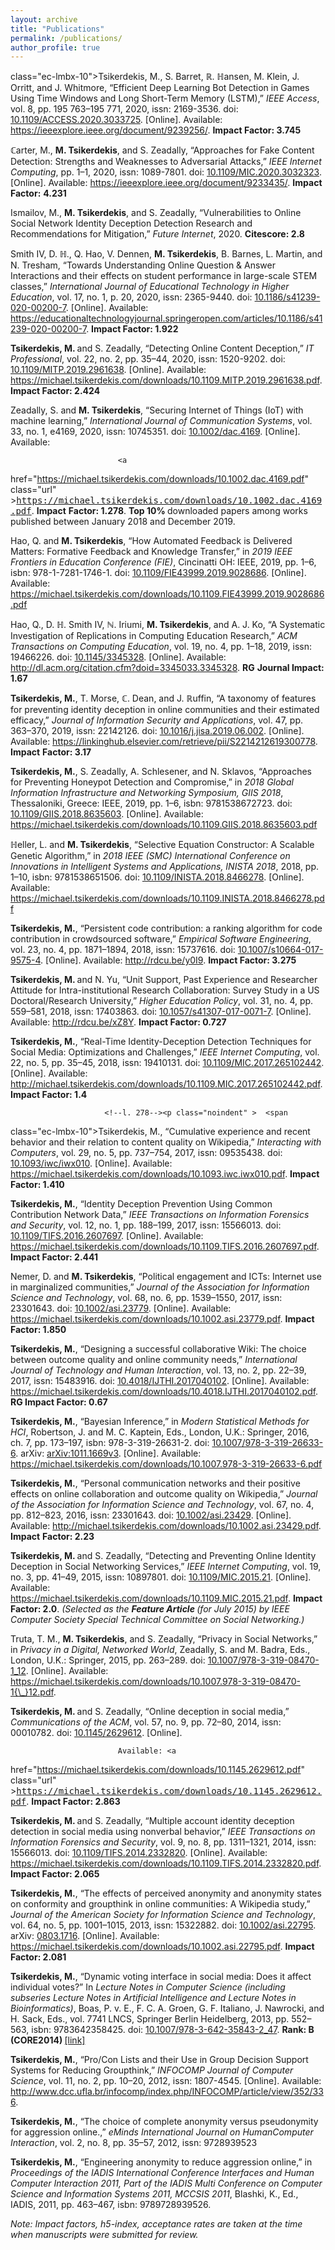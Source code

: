 ```yaml
---
layout: archive
title: "Publications"
permalink: /publications/
author_profile: true
---
```


<style>
	.ec-lmcsc-10x-x-144{font-size:144%;}
	.ec-lmbx-10{ font-weight: bold;}
	.ec-lmcsc-10x-x-90{font-size:90%;}
	.ec-lmtt-10{ font-family: monospace;}
	.ec-lmri-10{ font-style:italic;}
	.ec-lmbxi-10{ font-style:italic; font-weight: bold;}
</style>

<!--l. 236--><p class="noindent" >  <span 
class="ec-lmbx-10">Tsikerdekis, M.</span>, <span 
class="bbold-10">S. Barret</span>, <span 
class="bbold-10">&#x211D;. &#x210D;ansen</span>, <span 
class="bbold-10">M. Klein</span>, <span 
class="bbold-10">J. Orritt</span>, and <span 
class="bbold-10">J. Whitmore</span>,
                            &#8220;Efficient Deep Learning Bot Detection in Games Using Time Windows and
                            Long Short-Term Memory (LSTM),&#8221; <span 
class="ec-lmri-10">IEEE Access</span>, vol. 8, pp. 195 763&#8211;195 771,
                            2020, <span 
class="ec-lmcsc-10">issn</span>: 2169-3536. <span 
class="ec-lmcsc-10">doi</span>: <a 
href="https://doi.org/10.1109/ACCESS.2020.3033725" >10.1109/ACCESS.2020.3033725</a>. [Online]. Available:
                            <a 
href="https://ieeexplore.ieee.org/document/9239256/" class="url" ><span 
class="ec-lmtt-10">https://ieeexplore.ieee.org/document/9239256/</span></a>. <span 
class="ec-lmbx-10">Impact Factor: 3.745</span>
                         <!--l. 238--><p class="noindent" >  <span 
class="bbold-10">&#x2102;arter, M.</span>, <span 
class="ec-lmbx-10">M. Tsikerdekis</span>, and S. Zeadally, &#8220;Approaches for Fake Content
                            Detection: Strengths and Weaknesses to Adversarial Attacks,&#8221; <span 
class="ec-lmri-10">IEEE Internet</span>
                          <span 
class="ec-lmri-10">Computing</span>, pp. 1&#8211;1, 2020, <span 
class="ec-lmcsc-10">issn</span>: 1089-7801. <span 
class="ec-lmcsc-10">doi</span>: <a 
href="https://doi.org/10.1109/MIC.2020.3032323" >10.1109/MIC.2020.3032323</a>. [Online].
                            Available: <a 
href="https://ieeexplore.ieee.org/document/9233435/" class="url" ><span 
class="ec-lmtt-10">https://ieeexplore.ieee.org/document/9233435/</span></a>. <span 
class="ec-lmbx-10">Impact Factor:</span>
                         <span 
class="ec-lmbx-10">4.231</span>
                         <!--l. 240--><p class="noindent" >  <span 
class="callig-15x-x-96">Ismailov, M.</span>, <span 
class="ec-lmbx-10">M. Tsikerdekis</span>, and S. Zeadally, &#8220;Vulnerabilities to Online Social
                            Network Identity Deception Detection Research and Recommendations for Mitigation,&#8221;
                            <span 
class="ec-lmri-10">Future Internet</span>, 2020. <span 
class="ec-lmbx-10">Citescore: 2.8</span>
                         <!--l. 243--><p class="noindent" >  <span 
class="bbold-10">Smith IV, D. &#x210D;.</span>, Q. Hao, V. Dennen, <span 
class="ec-lmbx-10">M. Tsikerdekis</span>, <span 
class="bbold-10">B. Barnes</span>, <span 
class="bbold-10">L. Martin</span>, and
                            N. Tresham, &#8220;Towards Understanding Online Question &amp; Answer Interactions and their
                            effects on student performance in large-scale STEM classes,&#8221; <span 
class="ec-lmri-10">International</span>
                          <span 
class="ec-lmri-10">Journal of Educational Technology in Higher Education</span>, vol. 17, no. 1, p. 20,
                            2020, <span 
class="ec-lmcsc-10">issn</span>: 2365-9440. <span 
class="ec-lmcsc-10">doi</span>: <a 
href="https://doi.org/10.1186/s41239-020-00200-7" >10.1186/s41239-020-00200-7</a>. [Online]. Available:
                            <a 
href="https://educationaltechnologyjournal.springeropen.com/articles/10.1186/s41239-020-00200-7" class="url" ><span 
class="ec-lmtt-10">https://educationaltechnologyjournal.springeropen.com/articles/10.1186/s41239-020-00200-7</span></a>.
                            <span 
class="ec-lmbx-10">Impact Factor: 1.922</span>
                         <!--l. 246--><p class="noindent" >  <span 
class="ec-lmbx-10">Tsikerdekis, M. </span>and S. Zeadally, &#8220;Detecting Online Content Deception,&#8221; <span 
class="ec-lmri-10">IT Professional</span>,
                            vol. 22, no. 2, pp. 35&#8211;44, 2020, <span 
class="ec-lmcsc-10">issn</span>: 1520-9202. <span 
class="ec-lmcsc-10">doi</span>: <a 
href="https://doi.org/10.1109/MITP.2019.2961638" >10.1109/MITP.2019.2961638</a>. [Online].
                            Available: <a 
href="https://michael.tsikerdekis.com/downloads/10.1109.MITP.2019.2961638.pdf" class="url" ><span 
class="ec-lmtt-10">https://michael.tsikerdekis.com/downloads/10.1109.MITP.2019.2961638.pdf</span></a>.
                            <span 
class="ec-lmbx-10">Impact Factor: 2.424</span>
                         <!--l. 249--><p class="noindent" >  Zeadally, S. and <span 
class="ec-lmbx-10">M. Tsikerdekis</span>, &#8220;Securing Internet of Things (IoT) with
                            machine learning,&#8221; <span 
class="ec-lmri-10">International Journal of Communication Systems</span>, vol. 33,
                            no. 1, e4169, 2020, <span 
class="ec-lmcsc-10">issn</span>: 10745351. <span 
class="ec-lmcsc-10">doi</span>: <a 
href="https://doi.org/10.1002/dac.4169" >10.1002/dac.4169</a>. [Online]. Available:
                                                                                                                                       

                                                                                                                                       
                            <a 
href="https://michael.tsikerdekis.com/downloads/10.1002.dac.4169.pdf" class="url" ><span 
class="ec-lmtt-10">https://michael.tsikerdekis.com/downloads/10.1002.dac.4169.pdf</span></a>. <span 
class="ec-lmbx-10">Impact</span>
                         <span 
class="ec-lmbx-10">Factor: 1.278</span>. <span 
class="ec-lmbx-10">Top 10% </span>downloaded papers among works published between January
                            2018 and December 2019.
                            <!--l. 253--><p class="noindent" >  Hao, Q. and <span 
class="ec-lmbx-10">M. Tsikerdekis</span>, &#8220;How Automated Feedback is Delivered Matters:
                            Formative Feedback and Knowledge Transfer,&#8221; in <span 
class="ec-lmri-10">2019 IEEE Frontiers in</span>
                          <span 
class="ec-lmri-10">Education Conference (FIE)</span>, Cincinatti OH: IEEE, 2019, pp. 1&#8211;6, <span 
class="ec-lmcsc-10">isbn</span>:
                            978-1-7281-1746-1. <span 
class="ec-lmcsc-10">doi</span>: <a 
href="https://doi.org/10.1109/FIE43999.2019.9028686" >10.1109/FIE43999.2019.9028686</a>. [Online]. Available:
                            <a 
href="https://michael.tsikerdekis.com/downloads/10.1109.FIE43999.2019.9028686.pdf" class="url" ><span 
class="ec-lmtt-10">https://michael.tsikerdekis.com/downloads/10.1109.FIE43999.2019.9028686.pdf</span></a>
                  <!--l. 256--><p class="noindent" > Hao, Q., <span 
class="bbold-10">D. &#x210D;. Smith IV</span>, <span 
class="bbold-10">&#x2115;. Iriumi</span>, <span 
class="ec-lmbx-10">M. Tsikerdekis</span>, and A. J. Ko, &#8220;A Systematic
                            Investigation of Replications in Computing Education Research,&#8221; <span 
class="ec-lmri-10">ACM Transactions on</span>
                          <span 
class="ec-lmri-10">Computing Education</span>, vol. 19, no. 4, pp. 1&#8211;18, 2019, <span 
class="ec-lmcsc-10">issn</span>: 19466226. <span 
class="ec-lmcsc-10">doi</span>: <a 
href="https://doi.org/10.1145/3345328" >10.1145/3345328</a>.
                            [Online]. Available: <a 
href="http://dl.acm.org/citation.cfm?doid=3345033.3345328" class="url" ><span 
class="ec-lmtt-10">http://dl.acm.org/citation.cfm?doid=3345033.3345328</span></a>. <span 
class="ec-lmbx-10">RG</span>
                         <span 
class="ec-lmbx-10">Journal Impact: 1.67</span>
                         <!--l. 259--><p class="noindent" >  <span 
class="ec-lmbx-10">Tsikerdekis, M.</span>, <span 
class="bbold-10">T. Morse</span>, <span 
class="bbold-10">&#x2102;. Dean</span>, and <span 
class="bbold-10">J. &#x211D;uffin</span>, &#8220;A taxonomy of features
                            for preventing identity deception in online communities and their estimated
                            efficacy,&#8221; <span 
class="ec-lmri-10">Journal of Information Security and Applications</span>, vol. 47, pp. 363&#8211;370,
                            2019, <span 
class="ec-lmcsc-10">issn</span>: 22142126. <span 
class="ec-lmcsc-10">doi</span>: <a 
href="https://doi.org/10.1016/j.jisa.2019.06.002" >10.1016/j.jisa.2019.06.002</a>. [Online]. Available:
                            <a 
href="https://linkinghub.elsevier.com/retrieve/pii/S2214212619300778" class="url" ><span 
class="ec-lmtt-10">https://linkinghub.elsevier.com/retrieve/pii/S2214212619300778</span></a>. <span 
class="ec-lmbx-10">Impact</span>
                         <span 
class="ec-lmbx-10">Factor: 3.17</span>
                         <!--l. 263--><p class="noindent" >  <span 
class="ec-lmbx-10">Tsikerdekis, M.</span>, S. Zeadally, <span 
class="bbold-10">A. Schlesener</span>, and N. Sklavos, &#8220;Approaches for
                            Preventing Honeypot Detection and Compromise,&#8221; in <span 
class="ec-lmri-10">2018 Global Information</span>
                          <span 
class="ec-lmri-10">Infrastructure and Networking Symposium, GIIS 2018</span>, Thessaloniki, Greece: IEEE, 2019,
                            pp. 1&#8211;6, <span 
class="ec-lmcsc-10">isbn</span>: 9781538672723. <span 
class="ec-lmcsc-10">doi</span>: <a 
href="https://doi.org/10.1109/GIIS.2018.8635603" >10.1109/GIIS.2018.8635603</a>. [Online]. Available:
                            <a 
href="https://michael.tsikerdekis.com/downloads/10.1109.GIIS.2018.8635603.pdf" class="url" ><span 
class="ec-lmtt-10">https://michael.tsikerdekis.com/downloads/10.1109.GIIS.2018.8635603.pdf</span></a>
                  <!--l. 266--><p class="noindent" > <span 
class="bbold-10">&#x210D;eller, L.</span> and <span 
class="ec-lmbx-10">M. Tsikerdekis</span>, &#8220;Selective Equation Constructor: A Scalable Genetic
                            Algorithm,&#8221; in <span 
class="ec-lmri-10">2018 IEEE (SMC) International Conference on Innovations</span>
                          <span 
class="ec-lmri-10">in Intelligent Systems and Applications, INISTA 2018</span>, 2018, pp. 1&#8211;10, <span 
class="ec-lmcsc-10">isbn</span>:
                            9781538651506. <span 
class="ec-lmcsc-10">doi</span>: <a 
href="https://doi.org/10.1109/INISTA.2018.8466278" >10.1109/INISTA.2018.8466278</a>. [Online]. Available:
                            <a 
href="https://michael.tsikerdekis.com/downloads/10.1109.INISTA.2018.8466278.pdf" class="url" ><span 
class="ec-lmtt-10">https://michael.tsikerdekis.com/downloads/10.1109.INISTA.2018.8466278.pdf</span></a>
                  <!--l. 269--><p class="noindent" > <span 
class="ec-lmbx-10">Tsikerdekis, M.</span>, &#8220;Persistent code contribution: a ranking algorithm for code
                            contribution in crowdsourced software,&#8221; <span 
class="ec-lmri-10">Empirical Software Engineering</span>, vol. 23, no. 4,
                            pp. 1871&#8211;1894, 2018, <span 
class="ec-lmcsc-10">issn</span>: 15737616. <span 
class="ec-lmcsc-10">doi</span>: <a 
href="https://doi.org/10.1007/s10664-017-9575-4" >10.1007/s10664-017-9575-4</a>. [Online].
                            Available: <a 
href="http://rdcu.be/y0I9" class="url" ><span 
class="ec-lmtt-10">http://rdcu.be/y0I9</span></a>. <span 
class="ec-lmbx-10">Impact Factor: 3.275</span>
                         <!--l. 272--><p class="noindent" >  <span 
class="ec-lmbx-10">Tsikerdekis, M. </span>and N. Yu, &#8220;Unit Support, Past Experience and Researcher
                            Attitude for Intra-institutional Research Collaboration: Survey Study in a US
                            Doctoral/Research University,&#8221; <span 
class="ec-lmri-10">Higher Education Policy</span>, vol. 31, no. 4, pp. 559&#8211;581,
                            2018, <span 
class="ec-lmcsc-10">issn</span>: 17403863. <span 
class="ec-lmcsc-10">doi</span>: <a 
href="https://doi.org/10.1057/s41307-017-0071-7" >10.1057/s41307-017-0071-7</a>. [Online]. Available:
                            <a 
href="http://rdcu.be/xZ8Y" class="url" ><span 
class="ec-lmtt-10">http://rdcu.be/xZ8Y</span></a>. <span 
class="ec-lmbx-10">Impact Factor: 0.727</span>
                         <!--l. 275--><p class="noindent" >  <span 
class="ec-lmbx-10">Tsikerdekis, M.</span>, &#8220;Real-Time Identity-Deception Detection Techniques for Social
                            Media: Optimizations and Challenges,&#8221; <span 
class="ec-lmri-10">IEEE Internet Computing</span>, vol. 22, no. 5,
                            pp. 35&#8211;45, 2018, <span 
class="ec-lmcsc-10">issn</span>: 19410131. <span 
class="ec-lmcsc-10">doi</span>: <a 
href="https://doi.org/10.1109/MIC.2017.265102442" >10.1109/MIC.2017.265102442</a>. [Online]. Available:
                            <a 
href="http://michael.tsikerdekis.com/downloads/10.1109.MIC.2017.265102442.pdf" class="url" ><span 
class="ec-lmtt-10">http://michael.tsikerdekis.com/downloads/10.1109.MIC.2017.265102442.pdf</span></a>.
                            <span 
class="ec-lmbx-10">Impact Factor: 1.4</span>
                                                                                                                      

                                                                                                                      
                         <!--l. 278--><p class="noindent" >  <span 
class="ec-lmbx-10">Tsikerdekis, M.</span>, &#8220;Cumulative experience and recent behavior and their relation to
                            content quality on Wikipedia,&#8221; <span 
class="ec-lmri-10">Interacting with Computers</span>, vol. 29, no. 5,
                            pp. 737&#8211;754, 2017, <span 
class="ec-lmcsc-10">issn</span>: 09535438. <span 
class="ec-lmcsc-10">doi</span>: <a 
href="https://doi.org/10.1093/iwc/iwx010" >10.1093/iwc/iwx010</a>. [Online]. Available:
                            <a 
href="https://michael.tsikerdekis.com/downloads/10.1093.iwc.iwx010.pdf" class="url" ><span 
class="ec-lmtt-10">https://michael.tsikerdekis.com/downloads/10.1093.iwc.iwx010.pdf</span></a>. <span 
class="ec-lmbx-10">Impact</span>
                         <span 
class="ec-lmbx-10">Factor: 1.410</span>
                         <!--l. 281--><p class="noindent" >  <span 
class="ec-lmbx-10">Tsikerdekis, M.</span>, &#8220;Identity Deception Prevention Using Common Contribution Network
                            Data,&#8221; <span 
class="ec-lmri-10">IEEE Transactions on Information Forensics and Security</span>, vol. 12, no. 1,
                            pp. 188&#8211;199, 2017, <span 
class="ec-lmcsc-10">issn</span>: 15566013. <span 
class="ec-lmcsc-10">doi</span>: <a 
href="https://doi.org/10.1109/TIFS.2016.2607697" >10.1109/TIFS.2016.2607697</a>. [Online]. Available:
                            <a 
href="https://michael.tsikerdekis.com/downloads/10.1109.TIFS.2016.2607697.pdf" class="url" ><span 
class="ec-lmtt-10">https://michael.tsikerdekis.com/downloads/10.1109.TIFS.2016.2607697.pdf</span></a>.
                            <span 
class="ec-lmbx-10">Impact Factor: 2.441</span>
                         <!--l. 284--><p class="noindent" >  Nemer, D. and <span 
class="ec-lmbx-10">M. Tsikerdekis</span>, &#8220;Political engagement and ICTs: Internet use in marginalized
                            communities,&#8221; <span 
class="ec-lmri-10">Journal of the Association for Information Science and Technology</span>,
                            vol. 68, no. 6, pp. 1539&#8211;1550, 2017, <span 
class="ec-lmcsc-10">issn</span>: 23301643. <span 
class="ec-lmcsc-10">doi</span>: <a 
href="https://doi.org/10.1002/asi.23779" >10.1002/asi.23779</a>. [Online].
                            Available: <a 
href="https://michael.tsikerdekis.com/downloads/10.1002.asi.23779.pdf" class="url" ><span 
class="ec-lmtt-10">https://michael.tsikerdekis.com/downloads/10.1002.asi.23779.pdf</span></a>.
                            <span 
class="ec-lmbx-10">Impact Factor: 1.850</span>
                         <!--l. 287--><p class="noindent" >  <span 
class="ec-lmbx-10">Tsikerdekis, M.</span>, &#8220;Designing a successful collaborative Wiki: The choice
                            between outcome quality and online community needs,&#8221; <span 
class="ec-lmri-10">International</span>
                          <span 
class="ec-lmri-10">Journal of Technology and Human Interaction</span>, vol. 13, no. 2, pp. 22&#8211;39,
                            2017, <span 
class="ec-lmcsc-10">issn</span>: 15483916. <span 
class="ec-lmcsc-10">doi</span>: <a 
href="https://doi.org/10.4018/IJTHI.2017040102" >10.4018/IJTHI.2017040102</a>. [Online]. Available:
                            <a 
href="https://michael.tsikerdekis.com/downloads/10.4018.IJTHI.2017040102.pdf" class="url" ><span 
class="ec-lmtt-10">https://michael.tsikerdekis.com/downloads/10.4018.IJTHI.2017040102.pdf</span></a>.
                            <span 
class="ec-lmbx-10">RG Impact Factor: 0.67</span>
                         <!--l. 290--><p class="noindent" >  <span 
class="ec-lmbx-10">Tsikerdekis, M.</span>, &#8220;Bayesian Inference,&#8221; in <span 
class="ec-lmri-10">Modern Statistical Methods for HCI</span>,
                            Robertson, J. and M. C. Kaptein, Eds., London, U.K.: Springer, 2016, ch.&#x00A0;7, pp. 173&#8211;197,
                            <span 
class="ec-lmcsc-10">isbn</span>: 978-3-319-26631-2. <span 
class="ec-lmcsc-10">doi</span>: <a 
href="https://doi.org/10.1007/978-3-319-26633-6" >10.1007/978-3-319-26633-6</a>. arXiv: <a 
href="https://arxiv.org/abs/arXiv:1011.1669v3" >arXiv:1011.1669v3</a>. [Online].
                            Available: <a 
href="https://michael.tsikerdekis.com/downloads/10.1007.978-3-319-26633-6.pdf" class="url" ><span 
class="ec-lmtt-10">https://michael.tsikerdekis.com/downloads/10.1007.978-3-319-26633-6.pdf</span></a>
                  <!--l. 293--><p class="noindent" >  <span 
class="ec-lmbx-10">Tsikerdekis, M.</span>, &#8220;Personal communication networks and their positive
                            effects on online collaboration and outcome quality on Wikipedia,&#8221; <span 
class="ec-lmri-10">Journal of</span>
                          <span 
class="ec-lmri-10">the Association for Information Science and Technology</span>, vol. 67, no. 4,
                            pp. 812&#8211;823, 2016, <span 
class="ec-lmcsc-10">issn</span>: 23301643. <span 
class="ec-lmcsc-10">doi</span>: <a 
href="https://doi.org/10.1002/asi.23429" >10.1002/asi.23429</a>. [Online]. Available:
                            <a 
href="http://michael.tsikerdekis.com/downloads/10.1002.asi.23429.pdf" class="url" ><span 
class="ec-lmtt-10">http://michael.tsikerdekis.com/downloads/10.1002.asi.23429.pdf</span></a>. <span 
class="ec-lmbx-10">Impact</span>
                         <span 
class="ec-lmbx-10">Factor: 2.23</span>
                         <!--l. 296--><p class="noindent" >  <span 
class="ec-lmbx-10">Tsikerdekis, M. </span>and S. Zeadally, &#8220;Detecting and Preventing Online Identity
                            Deception in Social Networking Services,&#8221; <span 
class="ec-lmri-10">IEEE Internet Computing</span>, vol. 19, no. 3,
                            pp. 41&#8211;49, 2015, <span 
class="ec-lmcsc-10">issn</span>: 10897801. <span 
class="ec-lmcsc-10">doi</span>: <a 
href="https://doi.org/10.1109/MIC.2015.21" >10.1109/MIC.2015.21</a>. [Online]. Available:
                            <a 
href="https://michael.tsikerdekis.com/downloads/10.1109.MIC.2015.21.pdf" class="url" ><span 
class="ec-lmtt-10">https://michael.tsikerdekis.com/downloads/10.1109.MIC.2015.21.pdf</span></a>. <span 
class="ec-lmbx-10">Impact</span>
                         <span 
class="ec-lmbx-10">Factor: 2.0</span>. <span 
class="ec-lmri-10">(Selected as the </span><span 
class="ec-lmbxi-10">Feature Article </span><span 
class="ec-lmri-10">(for July 2015) by IEEE Computer</span>
                          <span 
class="ec-lmri-10">Society Special Technical Committee on Social Networking.)</span>
                          <!--l. 299--><p class="noindent" >  Truta, T. M., <span 
class="ec-lmbx-10">M. Tsikerdekis</span>, and S. Zeadally, &#8220;Privacy in Social Networks,&#8221; in <span 
class="ec-lmri-10">Privacy</span>
                          <span 
class="ec-lmri-10">in a Digital, Networked World</span>,   Zeadally, S. and M. Badra, Eds., London, U.K.:
                            Springer, 2015, pp. 263&#8211;289. <span 
class="ec-lmcsc-10">doi</span>: <a 
href="https://doi.org/10.1007/978-3-319-08470-1_12" >10.1007/978-3-319-08470-1_12</a>. [Online]. Available:
                            <a 
href="https://michael.tsikerdekis.com/downloads/10.1007.978-3-319-08470-1{\_}12.pdf" class="url" ><span 
class="ec-lmtt-10">https://michael.tsikerdekis.com/downloads/10.1007.978-3-319-08470-1{\_}12.pdf</span></a>.
                            <!--l. 302--><p class="noindent" >  <span 
class="ec-lmbx-10">Tsikerdekis, M. </span>and S. Zeadally, &#8220;Online deception in social media,&#8221; <span 
class="ec-lmri-10">Communications</span>
                          <span 
class="ec-lmri-10">of the ACM</span>, vol. 57, no. 9, pp. 72&#8211;80, 2014, <span 
class="ec-lmcsc-10">issn</span>: 00010782. <span 
class="ec-lmcsc-10">doi</span>: <a 
href="https://doi.org/10.1145/2629612" >10.1145/2629612</a>. [Online].
                                                                                                                                       

                                                                                                                                       
                            Available: <a 
href="https://michael.tsikerdekis.com/downloads/10.1145.2629612.pdf" class="url" ><span 
class="ec-lmtt-10">https://michael.tsikerdekis.com/downloads/10.1145.2629612.pdf</span></a>.
                            <span 
class="ec-lmbx-10">Impact Factor: 2.863</span>
                         <!--l. 305--><p class="noindent" >  <span 
class="ec-lmbx-10">Tsikerdekis, M. </span>and S. Zeadally, &#8220;Multiple account identity deception
                            detection in social media using nonverbal behavior,&#8221; <span 
class="ec-lmri-10">IEEE Transactions on</span>
                          <span 
class="ec-lmri-10">Information Forensics and Security</span>, vol. 9, no. 8, pp. 1311&#8211;1321, 2014,
                            <span 
class="ec-lmcsc-10">issn</span>: 15566013. <span 
class="ec-lmcsc-10">doi</span>: <a 
href="https://doi.org/10.1109/TIFS.2014.2332820" >10.1109/TIFS.2014.2332820</a>. [Online]. Available:
                            <a 
href="https://michael.tsikerdekis.com/downloads/10.1109.TIFS.2014.2332820.pdf" class="url" ><span 
class="ec-lmtt-10">https://michael.tsikerdekis.com/downloads/10.1109.TIFS.2014.2332820.pdf</span></a>.
                            <span 
class="ec-lmbx-10">Impact Factor: 2.065</span>
                         <!--l. 308--><p class="noindent" >  <span 
class="ec-lmbx-10">Tsikerdekis, M.</span>, &#8220;The effects of perceived anonymity and anonymity states on
                            conformity and groupthink in online communities: A Wikipedia study,&#8221; <span 
class="ec-lmri-10">Journal of the</span>
                          <span 
class="ec-lmri-10">American Society for Information Science and Technology</span>, vol. 64, no. 5, pp. 1001&#8211;1015,
                            2013, <span 
class="ec-lmcsc-10">issn</span>: 15322882. <span 
class="ec-lmcsc-10">doi</span>: <a 
href="https://doi.org/10.1002/asi.22795" >10.1002/asi.22795</a>. arXiv: <a 
href="https://arxiv.org/abs/0803.1716" >0803.1716</a>. [Online]. Available:
                            <a 
href="https://michael.tsikerdekis.com/downloads/10.1002.asi.22795.pdf" class="url" ><span 
class="ec-lmtt-10">https://michael.tsikerdekis.com/downloads/10.1002.asi.22795.pdf</span></a>. <span 
class="ec-lmbx-10">Impact</span>
                         <span 
class="ec-lmbx-10">Factor: 2.081</span>
                         <!--l. 311--><p class="noindent" >  <span 
class="ec-lmbx-10">Tsikerdekis, M.</span>, &#8220;Dynamic voting interface in social media: Does it affect
                            individual votes?&#8221; In <span 
class="ec-lmri-10">Lecture Notes in Computer Science (including subseries</span>
                          <span 
class="ec-lmri-10">Lecture Notes in Artificial Intelligence and Lecture Notes in Bioinformatics)</span>,
                            Boas, P. v. E., F. C. A. Groen, G. F. Italiano, J. Nawrocki, and H. Sack, Eds., vol. 7741
                            LNCS, Springer Berlin Heidelberg, 2013, pp. 552&#8211;563, <span 
class="ec-lmcsc-10">isbn</span>: 9783642358425. <span 
class="ec-lmcsc-10">doi</span>:
                            <a 
href="https://doi.org/10.1007/978-3-642-35843-2_47" >10.1007/978-3-642-35843-2_47</a>. <span 
class="ec-lmbx-10">Rank: B (CORE2014) </span><a 
href="http://link.springer.com/chapter/10.1007/978-3-642-35843-2_47" >[link]</a>
                            <!--l. 315--><p class="noindent" >  <span 
class="ec-lmbx-10">Tsikerdekis, M.</span>, &#8220;Pro/Con Lists and their Use in Group Decision Support
                            Systems for Reducing Groupthink,&#8221; <span 
class="ec-lmri-10">INFOCOMP Journal of Computer</span>
                          <span 
class="ec-lmri-10">Science</span>, vol. 11, no. 2, pp. 10&#8211;20, 2012, <span 
class="ec-lmcsc-10">issn</span>: 1807-4545. [Online]. Available:
                            <a 
href="http://www.dcc.ufla.br/infocomp/index.php/INFOCOMP/article/view/352/336" class="url" ><span 
class="ec-lmtt-10">http://www.dcc.ufla.br/infocomp/index.php/INFOCOMP/article/view/352/336</span></a>.
                            <!--l. 319--><p class="noindent" >  <span 
class="ec-lmbx-10">Tsikerdekis, M.</span>, &#8220;The choice of complete anonymity versus pseudonymity for
                            aggression online.,&#8221; <span 
class="ec-lmri-10">eMinds International Journal on HumanComputer Interaction</span>,
                            vol. 2, no. 8, pp. 35&#8211;57, 2012, <span 
class="ec-lmcsc-10">issn</span>: 9728939523
                            <!--l. 323--><p class="noindent" >  <span 
class="ec-lmbx-10">Tsikerdekis, M.</span>, &#8220;Engineering anonymity to reduce aggression online,&#8221; in
                            <span 
class="ec-lmri-10">Proceedings of the IADIS International Conference Interfaces and Human Computer</span>
                          <span 
class="ec-lmri-10">Interaction 2011, Part of the IADIS Multi Conference on Computer Science and</span>
                          <span 
class="ec-lmri-10">Information Systems 2011, MCCSIS 2011</span>,   Blashki, K., Ed., IADIS, 2011, pp. 463&#8211;467,
                            <span 
class="ec-lmcsc-10">isbn</span>: 9789728939526.

<p class="noindent">
	<span class="ec-lmri-10">Note: Impact factors, h5-index, acceptance rates are taken at the time when manuscripts</span> <span class="ec-lmri-10">were submitted for review.</span></p>
